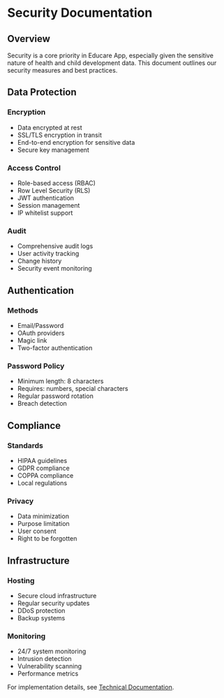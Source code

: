 
# Security Documentation

## Overview

Security is a core priority in Educare App, especially given the sensitive nature of health and child development data. This document outlines our security measures and best practices.

## Data Protection

### Encryption
- Data encrypted at rest
- SSL/TLS encryption in transit
- End-to-end encryption for sensitive data
- Secure key management

### Access Control
- Role-based access (RBAC)
- Row Level Security (RLS)
- JWT authentication
- Session management
- IP whitelist support

### Audit
- Comprehensive audit logs
- User activity tracking
- Change history
- Security event monitoring

## Authentication

### Methods
- Email/Password
- OAuth providers
- Magic link
- Two-factor authentication

### Password Policy
- Minimum length: 8 characters
- Requires: numbers, special characters
- Regular password rotation
- Breach detection

## Compliance

### Standards
- HIPAA guidelines
- GDPR compliance
- COPPA compliance
- Local regulations

### Privacy
- Data minimization
- Purpose limitation
- User consent
- Right to be forgotten

## Infrastructure

### Hosting
- Secure cloud infrastructure
- Regular security updates
- DDoS protection
- Backup systems

### Monitoring
- 24/7 system monitoring
- Intrusion detection
- Vulnerability scanning
- Performance metrics

For implementation details, see [Technical Documentation](technical/README.md).
